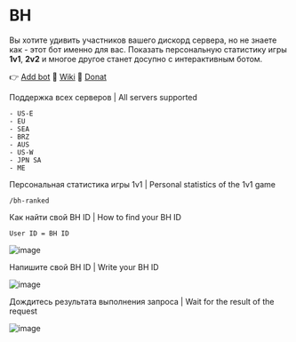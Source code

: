 # BH
Вы хотите удивить участников вашего дискорд сервера, но не знаете как - этот бот именно для вас. Показать персональную статистику игры **1v1**, **2v2** и многое другое станет досупно с интерактивным ботом.

👉 [Add bot](https://discord.com/oauth2/authorize?client_id=1229312091429671024)
📖 [Wiki](https://github.com/DevDrift/bh-bot/wiki)
🍩 [Donat](https://www.donationalerts.com/r/deemak)

Поддержка всех серверов | All servers supported
```
- US-E
- EU
- SEA
- BRZ
- AUS
- US-W
- JPN SA
- ME
```

Персональная статистика игры 1v1 | Personal statistics of the 1v1 game
```
/bh-ranked
```
Как найти свой BH ID | How to find your BH ID
```
User ID = BH ID
```

![image](https://github.com/DevDrift/bh-bot/assets/19922232/d8c0334d-73e4-4b6e-acd5-d096e6764b5c)

Напишите свой BH ID | Write your BH ID

![image](https://github.com/DevDrift/bh-bot/assets/19922232/3abd0351-c01e-4ede-b87d-6138f546943d)

Дождитесь результата выполнения запроса | Wait for the result of the request

![image](https://github.com/DevDrift/bh-bot/assets/19922232/016e78a7-2775-4d8c-9096-f5aba2e0d755)
